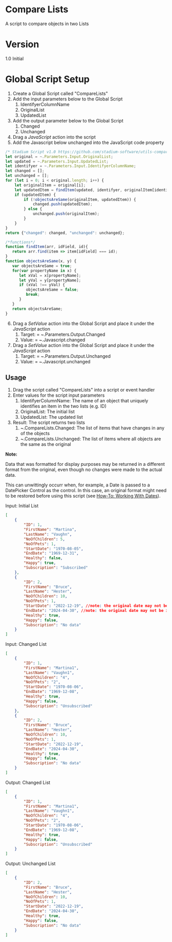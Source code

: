 # Compare Lists

A script to compare objects in two Lists

# Version 

1.0 Initial

# Global Script Setup
1. Create a Global Script called "CompareLists"
2. Add the input parameters below to the Global Script
   1. IdentifyerColumnName
   2. OriginalList
   3. UpdatedList
3. Add the output parameter below to the Global Script
   1. Changed
   2. Unchanged
4. Drag a *JavaScript* action into the script
5. Add the Javascript below unchanged into the JavaScript code property
```javascript
/* Stadium Script v1.0 https://github.com/stadium-software/utils-compare-lists */
let original = ~.Parameters.Input.OriginalList;
let updated = ~.Parameters.Input.UpdatedList;
let identifyer = ~.Parameters.Input.IdentifyerColumnName;
let changed = [];
let unchanged = [];
for (let i = 0; i < original.length; i++) {
    let originalItem = original[i];
    let updatedItem = findItem(updated, identifyer, originalItem[identifyer]);
    if (updatedItem) {
        if (!objectsAreSame(originalItem, updatedItem)) {
            changed.push(updatedItem);
        } else {
            unchanged.push(originalItem);
        }
    }
}
return {"changed": changed, "unchanged": unchanged};

/*functions*/
function findItem(arr, idField, id){
   return arr.find(item => item[idField] === id);
}
function objectsAreSame(x, y) {
   var objectsAreSame = true;
   for(var propertyName in x) {
      let xVal = x[propertyName];
      let yVal = y[propertyName];
      if (xVal !== yVal) {
         objectsAreSame = false;
         break;
      }
   }
   return objectsAreSame;
}
```
6. Drag a *SetValue* action into the Global Script and place it under the *JavaScript* action
   1. Target: = ~.Parameters.Output.Changed
   2. Value: = ~.Javascript.changed
7. Drag a *SetValue* action into the Global Script and place it under the *JavaScript* action
   1. Target: = ~.Parameters.Output.Unchanged
   2. Value: = ~.Javascript.unchanged

## Usage
1. Drag the script called "CompareLists" into a script or event handler
2. Enter values for the script input parameters
   1. IdentifyerColumnName: The name of an object that uniquely identifies an item in the two lists (e.g. ID)
   2. OriginalList: The initial list
   3. UpdatedList: The updated list
3. Result: The script returns two lists
    1. ~.CompareLists.Changed: The list of items that have changes in any of the objects 
    2. ~.CompareLists.Unchanged: The list of items where all objects are the same as the original 

**Note:** 

Data that was formatted for display purposes may be returned in a different format from the original, even though no changes were made to the actual data. 

This can unwittingly occurr when, for example, a Date is passed to a DatePicker Control as the control. In this case, an original format might need to be restored before using this script (see [How-To: Working With Dates](https://github.com/stadium-software/howto-date-formatting)). 

Input: Initial List
```json
[
    {
        "ID": 1,
        "FirstName": "Martina",
        "LastName": "Vaughn",
        "NoOfChildren": 5,
        "NoOfPets": 1,
        "StartDate": "1970-08-05",
        "EndDate": "1969-12-31",
        "Healthy": false,
        "Happy": true,
        "Subscription": "Subscribed"
    },
    {
        "ID": 2,
        "FirstName": "Bruce",
        "LastName": "Hester",
        "NoOfChildren": 10,
        "NoOfPets": 1,
        "StartDate": "2022-12-19", //note: the original date may not be in the same format as the updated date, even though the date is the same
        "EndDate": "2024-04-30", //note: the original date may not be in the same format as the updated date, even though the date is the same
        "Healthy": true,
        "Happy": false,
        "Subscription": "No data"
    }
]
```

Input: Changed List
```json
[
    {
        "ID": 1,
        "FirstName": "Martina1",
        "LastName": "Vaughn1",
        "NoOfChildren": "4",
        "NoOfPets": "2",
        "StartDate": "1970-08-06",
        "EndDate": "1969-12-08",
        "Healthy": true,
        "Happy": false,
        "Subscription": "Unsubscribed"
    },
    {
        "ID": 2,
        "FirstName": "Bruce",
        "LastName": "Hester",
        "NoOfChildren": 10,
        "NoOfPets": 1,
        "StartDate": "2022-12-19",
        "EndDate": "2024-04-30",
        "Healthy": true,
        "Happy": false,
        "Subscription": "No data"
    }
]
```

Output: Changed List
```json
[
    {
        "ID": 1,
        "FirstName": "Martina1",
        "LastName": "Vaughn1",
        "NoOfChildren": "4",
        "NoOfPets": "2",
        "StartDate": "1970-08-06",
        "EndDate": "1969-12-08",
        "Healthy": true,
        "Happy": false,
        "Subscription": "Unsubscribed"
    }
]
```

Output: Unchanged List
```json
[
    {
        "ID": 2,
        "FirstName": "Bruce",
        "LastName": "Hester",
        "NoOfChildren": 10,
        "NoOfPets": 1,
        "StartDate": "2022-12-19",
        "EndDate": "2024-04-30",
        "Healthy": true,
        "Happy": false,
        "Subscription": "No data"
    }
]
```